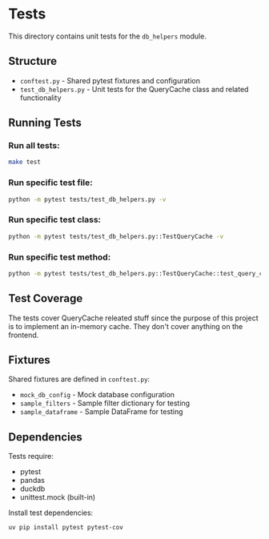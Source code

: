 # Tests

This directory contains unit tests for the `db_helpers` module.

## Structure

- `conftest.py` - Shared pytest fixtures and configuration
- `test_db_helpers.py` - Unit tests for the QueryCache class and related functionality

## Running Tests

### Run all tests:
```bash
make test
```

### Run specific test file:
```bash
python -m pytest tests/test_db_helpers.py -v
```

### Run specific test class:
```bash
python -m pytest tests/test_db_helpers.py::TestQueryCache -v
```

### Run specific test method:
```bash
python -m pytest tests/test_db_helpers.py::TestQueryCache::test_query_cache_initialization -v
```

## Test Coverage

The tests cover QueryCache releated stuff since the purpose of this project is to implement an in-memory cache. They don't cover anything on the frontend.

## Fixtures

Shared fixtures are defined in `conftest.py`:

- `mock_db_config` - Mock database configuration
- `sample_filters` - Sample filter dictionary for testing
- `sample_dataframe` - Sample DataFrame for testing

## Dependencies

Tests require:
- pytest
- pandas
- duckdb
- unittest.mock (built-in)

Install test dependencies:
```bash
uv pip install pytest pytest-cov
``` 